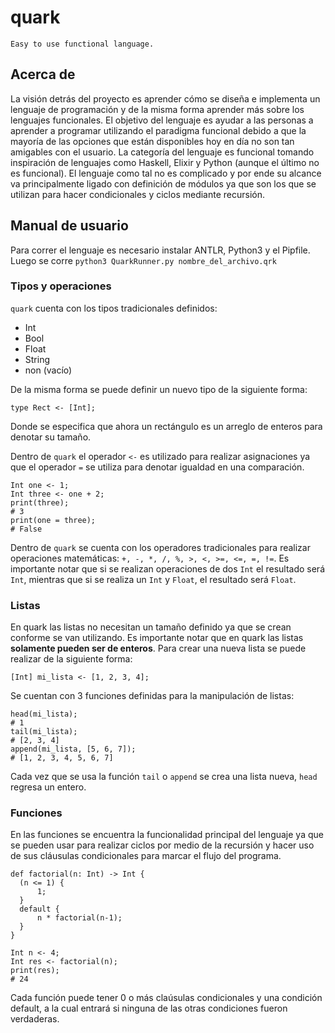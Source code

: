 # quark
`Easy to use functional language.`
## Acerca de 
La visión detrás del proyecto es aprender cómo se diseña e implementa un lenguaje de programación y de la misma forma aprender más sobre los lenguajes funcionales. El objetivo del lenguaje es ayudar a las personas a aprender a programar utilizando el paradigma funcional debido a que la mayoría de las opciones que están disponibles hoy en día no son tan amigables con el usuario. La categoría del lenguaje es funcional tomando inspiración de lenguajes como Haskell, Elixir y Python (aunque el último no es funcional). El lenguaje como tal no es complicado y por ende su alcance va principalmente ligado con definición de módulos ya que son los que se utilizan para hacer condicionales y ciclos mediante recursión.

## Manual de usuario
Para correr el lenguaje es necesario instalar ANTLR, Python3 y el Pipfile. Luego se corre `python3 QuarkRunner.py nombre_del_archivo.qrk`
### Tipos y operaciones
`quark` cuenta con los tipos tradicionales definidos:
* Int
* Bool
* Float
* String
* non (vacío)

De la misma forma se puede definir un nuevo tipo de la siguiente forma:
```
type Rect <- [Int];
```
Donde se especifica que ahora un rectángulo es un arreglo de enteros para denotar su tamaño.

Dentro de `quark` el operador `<-` es utilizado para realizar asignaciones ya que el operador `=` se utiliza para denotar igualdad en una comparación.
```
Int one <- 1;
Int three <- one + 2;
print(three);
# 3
print(one = three);
# False
```
Dentro de `quark` se cuenta con los operadores tradicionales para realizar operaciones matemáticas: `+, -, *, /, %, >, <, >=, <=, =, !=`. Es importante notar que si se realizan operaciones de dos `Int` el resultado será `Int`, mientras que si se realiza un `Int` y `Float`, el resultado será `Float`.

### Listas
En quark las listas no necesitan un tamaño definido ya que se crean conforme se van utilizando. Es importante notar que en quark las listas **solamente pueden ser de enteros**.
Para crear una nueva lista se puede realizar de la siguiente forma:
```
[Int] mi_lista <- [1, 2, 3, 4];
```
Se cuentan con 3 funciones definidas para la manipulación de listas:
```
head(mi_lista);
# 1
tail(mi_lista);
# [2, 3, 4]
append(mi_lista, [5, 6, 7]);
# [1, 2, 3, 4, 5, 6, 7]
```
Cada vez que se usa la función `tail` o `append` se crea una lista nueva, `head` regresa un entero.

### Funciones
En las funciones se encuentra la funcionalidad principal del lenguaje ya que se pueden usar para realizar ciclos por medio de la recursión y hacer uso de sus cláusulas condicionales para marcar el flujo del programa.
```
def factorial(n: Int) -> Int {
  (n <= 1) {
      1;
  }
  default {
      n * factorial(n-1);
  }
}

Int n <- 4;
Int res <- factorial(n);
print(res);
# 24
```
Cada función puede tener 0 o más claúsulas condicionales y una condición default, a la cual entrará si ninguna de las otras condiciones fueron verdaderas.
